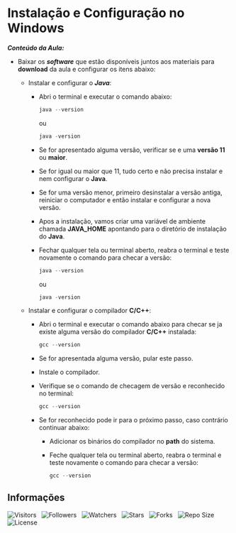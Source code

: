 <!-- Titulo -->
# Instalação e Configuração no Windows

***Conteúdo da Aula:***

* Baixar os ***software*** que estão disponíveis juntos aos materiais para **download** da aula e configurar os itens abaixo:
  * Instalar e configurar o ***Java***:
    * Abri o terminal e executar o comando abaixo:

      ```powershell
      java --version
      ```

      ou

      ```powershell
      java -version
      ```

    * Se for apresentado alguma versão, verificar se e uma **versão 11** ou **maior**.
    * Se for igual ou maior que 11, tudo certo e não precisa instalar e nem configurar o **Java**.
    * Se for uma versão menor, primeiro desinstalar a versão antiga, reiniciar o computador e então instalar e configurar a nova versão.
    * Apos a instalação, vamos criar uma variável de ambiente chamada **JAVA_HOME** apontando para o diretório de instalação do **Java**.
    * Fechar qualquer tela ou terminal aberto, reabra o terminal e teste novamente o comando para checar a versão:

      ```powershell
      java --version
      ```

      ou

      ```powershell
      java -version
      ```

  * Instalar e configurar o compilador **C/C++**:
    * Abri o terminal e executar o comando abaixo para checar se ja existe alguma versão do compilador **C/C++** instalada:

      ```powershell
      gcc --version
      ```

    * Se for apresentada alguma versão, pular este passo.
    * Instale o compilador.
    * Verifique se o comando de checagem de versão e reconhecido no terminal:

      ```powershell
      gcc --version
      ```

    * Se for reconhecido pode ir para o próximo passo, caso contrário continuar abaixo:
      * Adicionar os binários do compilador no **path** do sistema.
      * Feche qualquer tela ou terminal aberto, reabra o terminal e teste novamente o comando para checar a versão:

        ```powershell
        gcc --version
        ```

<!-- Table of Contents -->
<!-- ## Tabela de Conteúdos -->

<!-- - [Vista por Cima](#vista-por-cima) -->
  <!-- - [Foto da Tela](#foto-da-tela) -->
  <!-- - [Links](#links) -->
<!-- - [Meu Processo](#meu-processo) -->
  <!-- - [Construido com](#construido-com) -->
  <!-- - [O que Aprendi](#o-que-aprendi) -->
  <!-- - [Desenvolvimento Continuo](#desenvolvimento-continuo) -->
  <!-- - [Recursos Uteis](#recursos-uteis) -->
<!-- - [Autores](#autores) -->
<!-- - [Agradecimentos](#agradecimentos) -->
<!-- - [Informações](#informações) -->

<!-- Overview-->
<!-- ## Vista por Cima -->
<!-- Screenshot -->
<!-- ### Foto da Tela -->
<!-- Links -->
<!-- ### Links -->
<!-- My Process -->
<!-- ## Meu Processo -->
<!-- Built with -->
<!-- ### Construido com -->
<!-- What I Learned -->
<!-- ### O que Aprendi -->
<!-- Continued Development -->
<!-- ### Desenvolvimento Continuo -->
<!-- Useful Resources -->
<!-- ### Recursos Uteis -->
<!-- Authors -->
<!-- ## Autores -->
<!-- Acknowledgments -->
<!-- ## Agradecimentos -->
<!-- Information -->
## Informações

![Visitors](https://api.visitorbadge.io/api/visitors?path=Devsgeeknerd%2Fcla-ins-con-win-pre-amb-alg-log-par-pro-bas-ava&label=Visitantes&labelColor=%23f9e64f&countColor=%23008000&style=plastic "Total de Visitas")
&nbsp;
![Followers](https://img.shields.io/github/followers/Devsgeeknerd?style=p&label=Seguidores&labelColor=f9e64f&color=008000 "Total de Seguidores")
&nbsp;
![Watchers](https://img.shields.io/github/watchers/Devsgeeknerd/cla-ins-con-win-pre-amb-alg-log-par-pro-bas-ava?style=p&label=Observadores&labelColor=f9e64f&color=008000 "Total de Observadores")
&nbsp;
![Stars](https://img.shields.io/github/stars/Devsgeeknerd/cla-ins-con-win-pre-amb-alg-log-par-pro-bas-ava?style=p&label=Estrelas&labelColor=f9e64f&color=008000 "Total de Estrelas")
&nbsp;
![Forks](https://img.shields.io/github/forks/Devsgeeknerd/cla-ins-con-win-pre-amb-alg-log-par-pro-bas-ava?style=p&label=Bifurcações&labelColor=f9e64f&color=008000 "Total de Bifurcações")
&nbsp;
![Repo Size](https://img.shields.io/github/repo-size/Devsgeeknerd/cla-ins-con-win-pre-amb-alg-log-par-pro-bas-ava?style=p&label=Tamanho&labelColor=f9e64f&color=008000 "Tamanho do Repositório")
&nbsp;
![License](https://img.shields.io/github/license/Devsgeeknerd/cla-ins-con-win-pre-amb-alg-log-par-pro-bas-ava?style=p&label=Licença&labelColor=f9e64f&color=008000 "Licença do Repositório")

